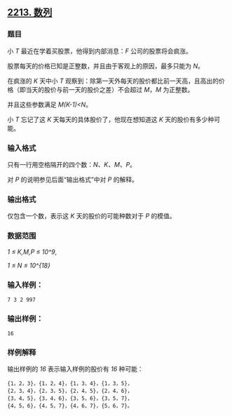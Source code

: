 ## [2213. 数列](https://www.acwing.com/problem/content/2215/)

### 题目

小 *T* 最近在学着买股票，他得到内部消息：*F* 公司的股票将会疯涨。

股票每天的价格已知是正整数，并且由于客观上的原因，最多只能为 *N*。

在疯涨的 *K* 天中小 *T* 观察到：除第一天外每天的股价都比前一天高，且高出的价格（即当天的股价与前一天的股价之差）不会超过 *M*，*M* 为正整数。

并且这些参数满足 *M(K-1)<N*。

小 *T* 忘记了这 *K* 天每天的具体股价了，他现在想知道这 *K* 天的股价有多少种可能。

### 输入格式

只有一行用空格隔开的四个数：*N、K、M、P*。

对 *P* 的说明参见后面“输出格式”中对 *P* 的解释。

### 输出格式

仅包含一个数，表示这 *K* 天的股价的可能种数对于 *P* 的模值。

### 数据范围

*1 ≤ K,M,P ≤ 10^9*,

*1 ≤ N ≤ 10^{18}*

### 输入样例：

```
7 3 2 997
```

### 输出样例：

```
16
```

### 样例解释

输出样例的 *16* 表示输入样例的股价有 *16* 种可能：

```
{1，2，3}，{1，2，4}，{1，3，4}，{1，3，5}，
{2，3，4}，{2，3，5}，{2，4，5}，{2，4，6}，
{3，4，5}，{3，4，6}，{3，5，6}，{3，5，7}，
{4，5，6}，{4，5，7}，{4，6，7}，{5，6，7}。
```
